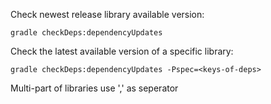 Check newest release library available version:
```
gradle checkDeps:dependencyUpdates
```
Check the latest available version of a specific library:
```
gradle checkDeps:dependencyUpdates -Pspec=<keys-of-deps>
```
Multi-part of libraries use ',' as seperator
